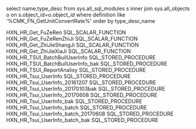 select name,type_desc from sys.all_sql_modules s 
inner join sys.all_objects o on s.object_id=o.object_id 
where definition like '%CMK_FN_GetUnitConvertRate%' order by type_desc,name﻿​


HXN_HR_Get_FuZeRen	SQL_SCALAR_FUNCTION
HXN_HR_Get_FuZeRenZhiJi	SQL_SCALAR_FUNCTION
HXN_HR_Get_ZhiJieShangJi	SQL_SCALAR_FUNCTION
HXN_HR_Get_ZhiJieXiaJi	SQL_SCALAR_FUNCTION
HXN_HR_TSUI_BatchBuilUserInfo	SQL_STORED_PROCEDURE
HXN_HR_TSUI_BatchBuilUserInfo_bak	SQL_STORED_PROCEDURE
HXN_HR_TSUI_ReportAnalisy	SQL_STORED_PROCEDURE
HXN_HR_Tsui_UserInfo	SQL_STORED_PROCEDURE
HXN_HR_Tsui_UserInfo_20161207	SQL_STORED_PROCEDURE
HXN_HR_Tsui_UserInfo_20170103bak	SQL_STORED_PROCEDURE
HXN_HR_Tsui_UserInfo_20170608	SQL_STORED_PROCEDURE
HXN_HR_Tsui_UserInfo_bak	SQL_STORED_PROCEDURE
HXN_HR_Tsui_UserInfo_batch	SQL_STORED_PROCEDURE
HXN_HR_Tsui_UserInfo_batch_20170608	SQL_STORED_PROCEDURE
HXN_HR_Tsui_UserInfo_batch_bak	SQL_STORED_PROCEDURE